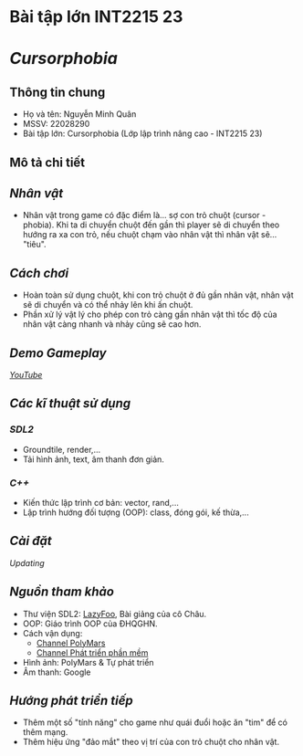 # Bài tập lớn INT2215 23
# *Cursorphobia*
## Thông tin chung
- Họ và tên: Nguyễn Minh Quân
- MSSV: 22028290
- Bài tập lớn: Cursorphobia (Lớp lập trình nâng cao - INT2215 23)
## Mô tả chi tiết
## *Nhân vật*
- Nhân vật trong game có đặc điểm là... sợ con trỏ chuột (cursor - phobia). Khi ta di chuyển chuột đến gần thì player sẽ di chuyển theo hướng ra xa con trỏ, nếu chuột chạm vào nhân vật thì nhân vật sẽ... "tiêu".
## *Cách chơi*
- Hoàn toàn sử dụng chuột, khi con trỏ chuột ở đủ gần nhân vật, nhân vật sẽ di chuyển và có thể nhảy lên khi ấn chuột.
- Phần xử lý vật lý cho phép con trỏ càng gần nhân vật thì tốc độ của nhân vật càng nhanh và nhảy cũng sẽ cao hơn.
## *Demo Gameplay*
[*YouTube*](https://www.youtube.com/watch?v=KDwvrNPs01A)
## *Các kĩ thuật sử dụng*
### *SDL2*
- Groundtile, render,...
- Tải hình ảnh, text, âm thanh đơn giản.
### *C++*
- Kiến thức lập trình cơ bản: vector, rand,...
- Lập trình hướng đối tượng (OOP): class, đóng gói, kế thừa,...
## *Cài đặt*
*Updating*
## *Nguồn tham khảo*
- Thư viện SDL2: [LazyFoo](https://lazyfoo.net/tutorials/SDL/index.php), Bài giảng của cô Châu.
- OOP: Giáo trình OOP của ĐHQGHN.
- Cách vận dụng: 
  - [Channel PolyMars](https://www.youtube.com/channel/UCl7dSJloxuCa9IBFml7sakw)
  - [Channel Phát triển phần mềm](https://www.youtube.com/@PhatTrienPhanMem123AZ)
- Hình ảnh: PolyMars & Tự phát triển
- Âm thanh: Google
## *Hướng phát triển tiếp*
- Thêm một số "tính năng" cho game như quái đuổi hoặc ăn "tim" để có thêm mạng.
- Thêm hiệu ứng "đảo mắt" theo vị trí của con trỏ chuột cho nhân vật.
